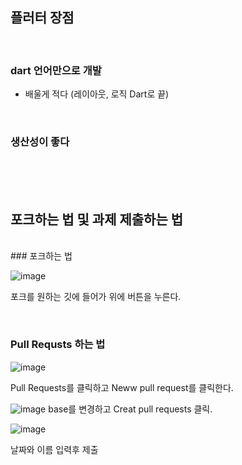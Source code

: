 
## 플러터 장점
<br>

### dart 언어만으로 개발 
- 배울게 적다 (레이아웃, 로직 Dart로 끝)

<br>

### 생산성이 좋다

<br>
<br>
<br>

## 포크하는 법 및 과제 제출하는 법
<br>
### 포크하는 법

![image](https://github.com/hwangtaewook/TIL/assets/87569211/a02fb00b-eafc-46c2-ac3a-f2b2d0fbef85)

포크를 원하는 깃에 들어가 위에 버튼을 누른다.
 
 <br>
 
### Pull Requsts 하는 법
![image](https://github.com/hwangtaewook/TIL/assets/87569211/ae253c92-1a2f-4c4e-8edb-6fd46855c568)


Pull Requests를 클릭하고 Neww pull request를 클릭한다.
<br>

![image](https://github.com/hwangtaewook/TIL/assets/87569211/f556c379-7d24-48b0-aeab-bfe7d82e0c0d)
base를 변경하고 Creat pull requests 클릭.

![image](https://github.com/hwangtaewook/TIL/assets/87569211/9e009ccf-f8e7-4977-a578-e86521f3dd04)

날짜와 이름 입력후 제출








